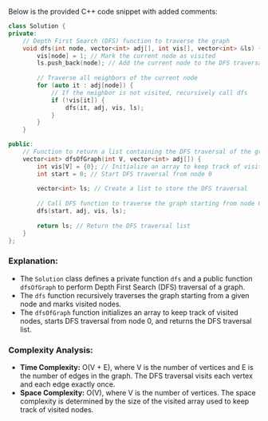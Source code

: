 Below is the provided C++ code snippet with added comments:

```cpp
class Solution {
private:
    // Depth First Search (DFS) function to traverse the graph
    void dfs(int node, vector<int> adj[], int vis[], vector<int> &ls) {
        vis[node] = 1; // Mark the current node as visited
        ls.push_back(node); // Add the current node to the DFS traversal list
        
        // Traverse all neighbors of the current node
        for (auto it : adj[node]) {
            // If the neighbor is not visited, recursively call dfs
            if (!vis[it]) {
                dfs(it, adj, vis, ls);
            }
        }
    }

public:
    // Function to return a list containing the DFS traversal of the graph
    vector<int> dfsOfGraph(int V, vector<int> adj[]) {
        int vis[V] = {0}; // Initialize an array to keep track of visited nodes
        int start = 0; // Start DFS traversal from node 0
        
        vector<int> ls; // Create a list to store the DFS traversal
        
        // Call DFS function to traverse the graph starting from node 0
        dfs(start, adj, vis, ls);
        
        return ls; // Return the DFS traversal list
    }
};
```

### Explanation:
- The `Solution` class defines a private function `dfs` and a public function `dfsOfGraph` to perform Depth First Search (DFS) traversal of a graph.
- The `dfs` function recursively traverses the graph starting from a given node and marks visited nodes.
- The `dfsOfGraph` function initializes an array to keep track of visited nodes, starts DFS traversal from node 0, and returns the DFS traversal list.

### Complexity Analysis:
- **Time Complexity:** O(V + E), where V is the number of vertices and E is the number of edges in the graph. The DFS traversal visits each vertex and each edge exactly once.
- **Space Complexity:** O(V), where V is the number of vertices. The space complexity is determined by the size of the visited array used to keep track of visited nodes.